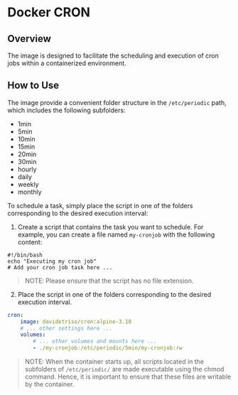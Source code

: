 # Docker CRON

## Overview

The image is designed to facilitate the scheduling and execution of cron jobs within a containerized environment.

## How to Use
The image provide a convenient folder structure in the `/etc/periodic` path, which includes the following subfolders:

* 1min
* 5min
* 10min
* 15min
* 20min
* 30min
* hourly
* daily
* weekly
* monthly

To schedule a task, simply place the script in one of the folders corresponding to the desired execution interval:

1. Create a script that contains the task you want to schedule. For example, you can create a file named `my-cronjob` with the following content:

```ash
#!/bin/bash
echo "Executing my cron job"
# Add your cron job task here ...
```
> NOTE: Please ensure that the script has no file extension.

2.  Place the script in one of the folders corresponding to the desired execution interval.

```yaml
cron:
    image: davidetriso/cron:alpine-3.18
    # ... other settings here ...
    volumes:
        # ... other volumes and mounts here ...
        - ./my-cronjob:/etc/periodic/5min/my-cronjob:rw
```

> NOTE: When the container starts up, all scripts located in the subfolders of `/etc/periodic/` are made executable using the chmod command. Hence, it is important to ensure that these files are writable by the container.
